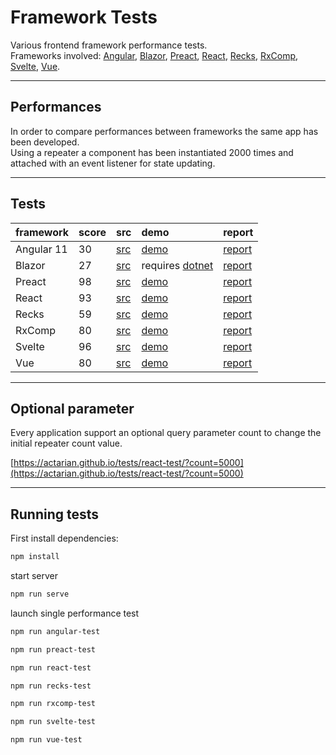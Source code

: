 # Framework Tests

Various frontend framework performance tests.  
Frameworks involved: 
[Angular](https://angular.io/), 
[Blazor](https://dotnet.microsoft.com/apps/aspnet/web-apps/blazor), 
[Preact](https://preactjs.com/), 
[React](https://it.reactjs.org/), 
[Recks](https://recks.gitbook.io/recks/), 
[RxComp](https://github.com/actarian/rxcomp), 
[Svelte](https://svelte.dev/), 
[Vue](https://vuejs.org/). 
___


## Performances
In order to compare performances between frameworks the same app has been developed.  
Using a repeater a component has been instantiated 2000 times and attached with an event listener for state updating.  
___


## Tests

 framework   | score | src                                                                   | demo                                                                             | report   
:------------|:------|:----------------------------------------------------------------------|:---------------------------------------------------------------------------------|:----------------------------------------------------------------------|
Angular 11   |     30| [src](https://github.com/actarian/tests/tree/main/www/angular-test/)  | [demo](https://actarian.github.io/tests/angular-test/)                           | [report](https://actarian.github.io/tests/reports/angular-test.html) 
Blazor       |     27| [src](https://github.com/actarian/tests/tree/main/www/blazor-test/)   | requires [dotnet](https://github.com/actarian/tests/tree/main/www/blazor-test/)  | [report](https://actarian.github.io/tests/reports/blazor-test.html)  
Preact       |     98| [src](https://github.com/actarian/tests/tree/main/www/preact-test/)   | [demo](https://actarian.github.io/tests/preact-test/)                            | [report](https://actarian.github.io/tests/reports/preact-test.html) 
React        |     93| [src](https://github.com/actarian/tests/tree/main/www/react-test/)    | [demo](https://actarian.github.io/tests/react-test/)                             | [report](https://actarian.github.io/tests/reports/react-test.html)
Recks        |     59| [src](https://github.com/actarian/tests/tree/main/www/recks-test/)    | [demo](https://actarian.github.io/tests/recks-test/)                             | [report](https://actarian.github.io/tests/reports/recks-test.html) 
RxComp       |     80| [src](https://github.com/actarian/tests/tree/main/www/rxcomp-test/)   | [demo](https://actarian.github.io/tests/rxcomp-test/)                            | [report](https://actarian.github.io/tests/reports/rxcomp-test.html) 
Svelte       |     96| [src](https://github.com/actarian/tests/tree/main/www/svelte-test/)   | [demo](https://actarian.github.io/tests/svelte-test/)                            | [report](https://actarian.github.io/tests/reports/svelte-test.html) 
Vue          |     80| [src](https://github.com/actarian/tests/tree/main/www/vue-test/)      | [demo](https://actarian.github.io/tests/vue-test/)                               | [report](https://actarian.github.io/tests/reports/vue-test.html) 
___

## Optional parameter
Every application support an optional query parameter count to change the initial repeater count value.

[https://actarian.github.io/tests/react-test/?count=5000](https://actarian.github.io/tests/react-test/?count=5000)

___
<!--
 framework   | demo
:------------|:----------------------------------------------------------------------------------------------|
Angular      | [Angular 11](https://actarian.github.io/tests/angular-test/) 
Blazor       | For testing blazor you should run [dotnet](https://github.com/actarian/tests/www/blazor-test/) 
Preact       | [Preact](https://actarian.github.io/tests/preact-test/) 
React        | [React](https://actarian.github.io/tests/react-test/) 
Recks        | [Recks](https://actarian.github.io/tests/recks-test/) 
RxComp       | [RxComp](https://actarian.github.io/tests/rxcomp-test/) 
Svelte       | [Svelte](https://actarian.github.io/tests/svelte-test/) 
Vue          | [Vue](https://actarian.github.io/tests/vue-test/) 
___
-->

<!--
## Reports

 framework   | report
:------------|:----------------------------------------------------------------------------------------------|
Angular      | [Angular 11](https://actarian.github.io/tests/reports/angular-test.html) 
Blazor       | [Blazor](https://actarian.github.io/tests/reports/blazor-test.html) 
Preact       | [Preact](https://actarian.github.io/tests/reports/preact-test.html) 
React        | [React](https://actarian.github.io/tests/reports/react-test.html) 
Recks        | [Recks](https://actarian.github.io/tests/reports/recks-test.html) 
RxComp       | [RxComp](https://actarian.github.io/tests/reports/rxcomp-test.html) 
Svelte       | [Svelte](https://actarian.github.io/tests/reports/svelte-test.html) 
Vue          | [Vue](https://actarian.github.io/tests/reports/vue-test.html) 
___
-->

## Running tests  
  
First install dependencies:

```sh
npm install
```

start server

```sh
npm run serve
```

launch single performance test

```sh
npm run angular-test
```

```sh
npm run preact-test
```

```sh
npm run react-test
```

```sh
npm run recks-test
```

```sh
npm run rxcomp-test
```

```sh
npm run svelte-test
```

```sh
npm run vue-test
```

